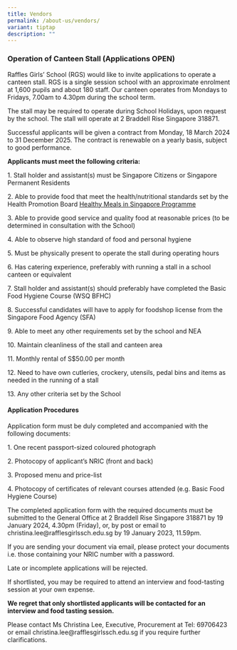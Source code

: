 ```yaml
---
title: Vendors
permalink: /about-us/vendors/
variant: tiptap
description: ""
---
```

<h3><strong>Operation of Canteen Stall (Applications OPEN)</strong></h3><p>Raffles Girls’ School (RGS) would like to invite applications to operate a canteen stall. RGS is a single session school with an approximate enrolment at 1,600 pupils and about 180 staff. Our canteen operates from Mondays to Fridays, 7.00am to 4.30pm during the school term. </p><p></p><p>The stall may be required to operate during School Holidays, upon request by the school. The stall will operate at 2 Braddell Rise Singapore 318871. </p><p>Successful applicants will be given a contract from Monday, 18 March 2024 to 31 December 2025. The contract is renewable on a yearly basis, subject to good performance.</p><p><strong>Applicants must meet the following criteria:</strong></p><p>1. Stall holder and assistant(s) must be Singapore Citizens or Singapore Permanent Residents</p><p>2. Able to provide food that meet the health/nutritional standards set by the Health Promotion Board <a href="https://hpb.gov.sg/schools/school-programmes/healthy-meals-in-schools-programme" rel="noopener noreferrer nofollow" target="_blank">Healthy Meals in Singapore Programme</a></p><p>3. Able to provide good service and quality food at reasonable prices (to be determined in consultation with the School)</p><p>4. Able to observe high standard of food and personal hygiene</p><p>5. Must be physically present to operate the stall during operating hours</p><p>6. Has catering experience, preferably with running a stall in a school canteen or equivalent</p><p>7. Stall holder and assistant(s) should preferably have completed the Basic Food Hygiene Course (WSQ BFHC)</p><p>8. Successful candidates will have to apply for foodshop license from the Singapore Food Agency (SFA)</p><p>9. Able to meet any other requirements set by the school and NEA</p><p>10. Maintain cleanliness of the stall and canteen area</p><p>11. Monthly rental of S$50.00 per month</p><p>12. Need to have own cutleries, crockery, utensils, pedal bins and items as needed in the running of a stall</p><p>13. Any other criteria set by the School</p><h4><strong>Application Procedures</strong> </h4><p>Application form must be duly completed and accompanied with the following documents:</p><p>1. One recent passport-sized coloured photograph</p><p>2. Photocopy of applicant’s NRIC (front and back)</p><p>3. Proposed menu and price-list</p><p>4. Photocopy of certificates of relevant courses attended (e.g. Basic Food Hygiene Course)</p><p>The completed application form with the required documents must be submitted to the General Office at 2 Braddell Rise Singapore 318871 by 19 January 2024, 4.30pm (Friday), or, by post or email to christina.lee@rafflesgirlssch.edu.sg by 19 January 2023, 11.59pm.</p><p>If you are sending your document via email, please protect your documents i.e. those containing your NRIC number with a password.</p><p>Late or incomplete applications will be rejected.</p><p>If shortlisted, you may be required to attend an interview and food-tasting session at your own expense.</p><p><strong>We regret that only shortlisted applicants will be contacted for an interview and food tasting session.</strong></p><p>Please contact Ms Christina Lee, Executive, Procurement at Tel: 69706423 or email christina.lee@rafflesgirlssch.edu.sg if you require further clarifications.</p>